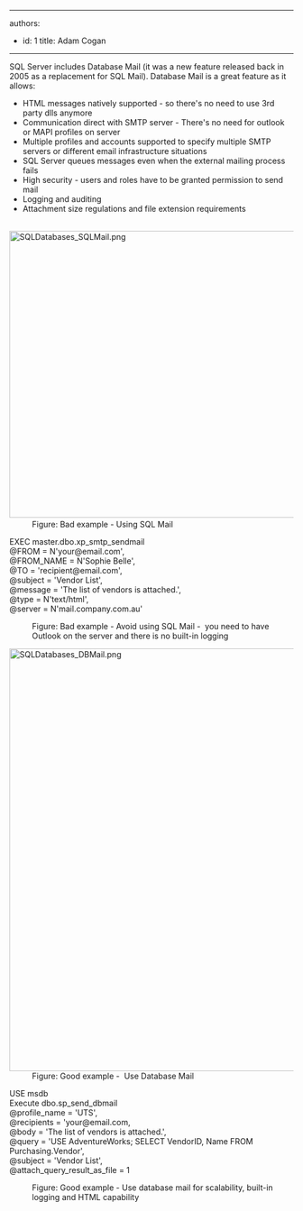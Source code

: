 

---
authors:
  - id: 1
    title: Adam Cogan
---




<span class='intro'> <p>​​SQL Server includes Database Mail (it was a new feature released back in 2005 as&#160;a replacement for SQL Mail). Database Mail is a great feature as it allows&#58;<br></p><ul><li>HTML messages natively supported - so there's no need to use 3rd party dlls anymore</li><li>Communication direct with SMTP server -&#160;There's no need for outlook or MAPI profiles on server<br></li><li>Multiple profiles and accounts supported to specify multiple SMTP servers or different email infrastructure situations</li><li>SQL Server queues messages even when the external mailing process fails</li><li>High security - users and roles have to be granted permission to send mail</li><li>Logging and auditing</li><li>Attachment size regulations and file extension requirements <br><br></li></ul> </span>

<dl class="badImage"><dt>​<img src="/PublishingImages/SQLDatabases_SQLMail.png" alt="SQLDatabases_SQLMail.png" style="width&#58;750px;height&#58;509px;" /></dt><dd>F​​igure&#58; Bad example -&#160;Using SQL Mail</dd></dl><p class="ssw15-rteElement-CodeArea">EXEC master.dbo.xp_smtp_sendmail<br>@FROM = N'your@email.com',<br>@FROM_NAME = N'Sophie Belle',<br>@TO = 'recipient@email.com',<br>@subject = 'Vendor List',<br>@message = 'The list of vendors is attached.',<br>@type = N'text/html',<br>@server = N'mail.company.com.au'</p><dd class="ssw15-rteElement-FigureBad">Figure&#58; Bad example - Avoid using SQL Mail - &#160;you need to have Outlook on the server and there is no built-in logging<br></dd><dl class="goodImage"><dt><img src="/PublishingImages/SQLDatabases_DBMail.png" alt="SQLDatabases_DBMail.png" style="width&#58;750px;" /></dt><dd>Figure&#58; Good example -&#160; Use Database Mail</dd></dl>
<p class="ssw15-rteElement-CodeArea">USE msdb<br>Execute dbo.sp_send_dbmail<br>@profile_name = 'UTS',<br>@recipients = 'your@email.com,<br>@body = 'The list of vendors is attached.',<br>@query = 'USE AdventureWorks; SELECT VendorID, Name FROM Purchasing.Vendor',<br>@subject = 'Vendor List',<br>@attach_query_result_as_file = 1</p><dd class="ssw15-rteElement-FigureGood">Figure&#58; Good example -&#160;Use database mail for scalability, built-in logging and HTML capability<br></dd><p>&#160;​<br></p>


